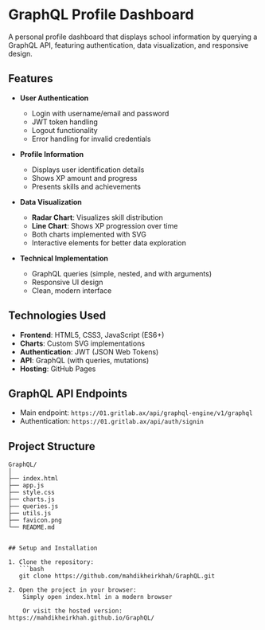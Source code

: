 # GraphQL Profile Dashboard


A personal profile dashboard that displays school information by querying a GraphQL API, featuring authentication, data visualization, and responsive design.

## Features

- **User Authentication**
  - Login with username/email and password
  - JWT token handling
  - Logout functionality
  - Error handling for invalid credentials

- **Profile Information**
  - Displays user identification details
  - Shows XP amount and progress
  - Presents skills and achievements

- **Data Visualization**
  - **Radar Chart**: Visualizes skill distribution
  - **Line Chart**: Shows XP progression over time
  - Both charts implemented with SVG
  - Interactive elements for better data exploration

- **Technical Implementation**
  - GraphQL queries (simple, nested, and with arguments)
  - Responsive UI design
  - Clean, modern interface

## Technologies Used

- **Frontend**: HTML5, CSS3, JavaScript (ES6+)
- **Charts**: Custom SVG implementations
- **Authentication**: JWT (JSON Web Tokens)
- **API**: GraphQL (with queries, mutations)
- **Hosting**: GitHub Pages

## GraphQL API Endpoints

- Main endpoint: `https://01.gritlab.ax/api/graphql-engine/v1/graphql`
- Authentication: `https://01.gritlab.ax/api/auth/signin`

## Project Structure
```
GraphQL/
│
├── index.html
├── app.js
├── style.css
├── charts.js
├── queries.js
├── utils.js
├── favicon.png
└── README.md


## Setup and Installation

1. Clone the repository:
   ```bash
   git clone https://github.com/mahdikheirkhah/GraphQL.git

2. Open the project in your browser:
    Simply open index.html in a modern browser

    Or visit the hosted version: https://mahdikheirkhah.github.io/GraphQL/

